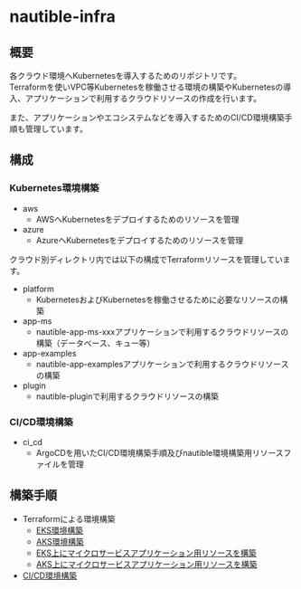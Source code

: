 # nautible-infra

## 概要

各クラウド環境へKubernetesを導入するためのリポジトリです。  
Terraformを使いVPC等Kubernetesを稼働させる環境の構築やKubernetesの導入、アプリケーションで利用するクラウドリソースの作成を行います。

また、アプリケーションやエコシステムなどを導入するためのCI/CD環境構築手順も管理しています。

## 構成

### Kubernetes環境構築

- aws
  - AWSへKubernetesをデプロイするためのリソースを管理
- azure
  - AzureへKubernetesをデプロイするためのリソースを管理

クラウド別ディレクトリ内では以下の構成でTerraformリソースを管理しています。

- platform
  - KubernetesおよびKubernetesを稼働させるために必要なリソースの構築
- app-ms
  - nautible-app-ms-xxxアプリケーションで利用するクラウドリソースの構築（データベース、キュー等）
- app-examples
  - nautible-app-examplesアプリケーションで利用するクラウドリソースの構築
- plugin
  - nautible-pluginで利用するクラウドリソースの構築

### CI/CD環境構築

- ci_cd
  - ArgoCDを用いたCI/CD環境構築手順及びnautible環境構築用リソースファイルを管理

## 構築手順

- Terraformによる環境構築
  - [EKS環境構築](https://github.com/nautible/nautible-infra/tree/main/aws/platform/README.md)
  - [AKS環境構築](https://github.com/nautible/nautible-infra/tree/main/azure/platform/README.md)
  - [EKS上にマイクロサービスアプリケーション用リソースを構築](https://github.com/nautible/nautible-infra/tree/main/aws/app-ms/README.md)
  - [AKS上にマイクロサービスアプリケーション用リソースを構築](https://github.com/nautible/nautible-infra/tree/main/azure/app-ms/README.md)
- [CI/CD環境構築](https://github.com/nautible/nautible-infra/tree/main/ci_cd/README.md)
